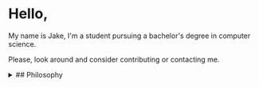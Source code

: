 # Hello,
My name is Jake, I'm a student pursuing a bachelor's degree in computer science.

Please, look around and consider contributing or contacting me.
<details>
	<summary>## Philosophy</summary>
	I believe that self awareness and understanding of motivation are the most important skills one can cultivate in their lifetime.
	- Why do you do the things that you do? Does it align with your beliefs? And are those right?
	
	I believe that the world today has a social problem, in that we do things to be seen, not because we actually want to do them. This leads to a plateua, in the depth of achievement possible. Those that truly are interested, achieve more in that field. People want to do something for it's positive aspects, to be seen doing it, to be rewarded, not because they're dedicated to it, and all of it's negatives too. This can be applied to all areas of life. Including GitHub.
	
	In reality, no one cares what you do, but you. It's nice to share achievement, but that's become the goal in itself. As such, I like to keep things simple, honest, and easy to digest around here.
	
	I believe in sharing information and empowering others. Information is the most powerful thing man has, and what you do with it shows your true character and beliefs. This is my primary reason for distributing free software and putting myself on the internet. To give back, act as a beacon and source for these ideas, and attact others who want to do the same.
	</details>
<details>
	<summary>## Interests</summary>
	Increasingly, I'm gravitating toward "lower level" technologies.
	- Linux - Debian 11
		- System crafting
	- Commandline/Bash
	- C and C++
	- Emacs, Vim, and Doom Emacs
		- Org-mode and literate programming.
	- Custom ergonomic, split, mechanical keyboards.
		- Microncontrollers (RP2040, Pro Micro/Elite-C)
		- Keyboard firmware (QMK and ZMK)
		- CAD design (Fusion 360, Clojure/OpenSCAD)
	</details>
<!--
**noncog/noncog** is a ✨ _special_ ✨ repository because its `README.md` (this file) appears on your GitHub profile.

Here are some ideas to get you started:

- 🔭 I’m currently working on ...
- 🌱 I’m currently learning ...
- 👯 I’m looking to collaborate on ...
- 🤔 I’m looking for help with ...
- 💬 Ask me about ...
- 📫 How to reach me: ...
- 😄 Pronouns: ...
- ⚡ Fun fact: ...
-->
